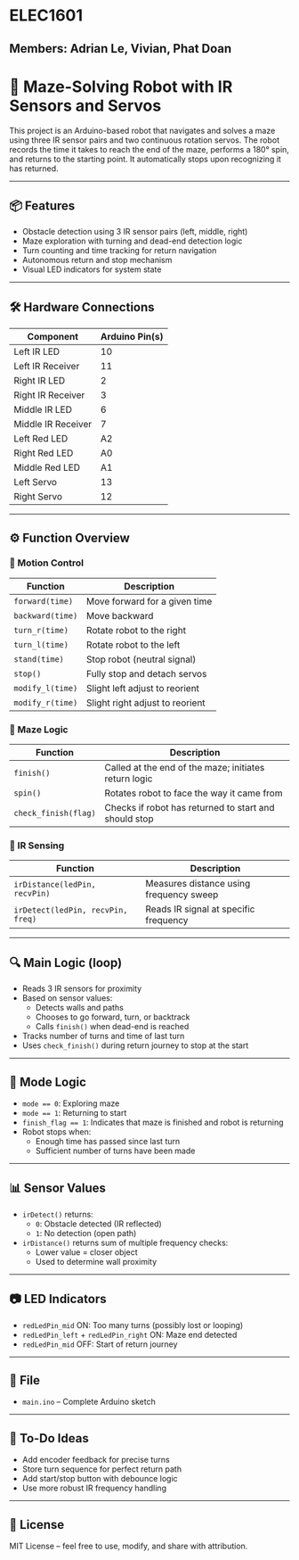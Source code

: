# ELEC1601
## Members: Adrian Le, Vivian, Phat Doan
# 🧭 Maze-Solving Robot with IR Sensors and Servos

This project is an Arduino-based robot that navigates and solves a maze using three IR sensor pairs and two continuous rotation servos. The robot records the time it takes to reach the end of the maze, performs a 180° spin, and returns to the starting point. It automatically stops upon recognizing it has returned.

---

## 📦 Features

- Obstacle detection using 3 IR sensor pairs (left, middle, right)
- Maze exploration with turning and dead-end detection logic
- Turn counting and time tracking for return navigation
- Autonomous return and stop mechanism
- Visual LED indicators for system state

---

## 🛠️ Hardware Connections

| Component         | Arduino Pin(s) |
|-------------------|----------------|
| Left IR LED       | 10             |
| Left IR Receiver  | 11             |
| Right IR LED      | 2              |
| Right IR Receiver | 3              |
| Middle IR LED     | 6              |
| Middle IR Receiver| 7              |
| Left Red LED      | A2             |
| Right Red LED     | A0             |
| Middle Red LED    | A1             |
| Left Servo        | 13             |
| Right Servo       | 12             |

---

## ⚙️ Function Overview

### 🔄 Motion Control

| Function           | Description                              |
|--------------------|------------------------------------------|
| `forward(time)`     | Move forward for a given time           |
| `backward(time)`    | Move backward                          |
| `turn_r(time)`      | Rotate robot to the right              |
| `turn_l(time)`      | Rotate robot to the left               |
| `stand(time)`       | Stop robot (neutral signal)            |
| `stop()`            | Fully stop and detach servos           |
| `modify_l(time)`    | Slight left adjust to reorient         |
| `modify_r(time)`    | Slight right adjust to reorient        |

### 🧠 Maze Logic

| Function             | Description                                             |
|----------------------|---------------------------------------------------------|
| `finish()`           | Called at the end of the maze; initiates return logic  |
| `spin()`             | Rotates robot to face the way it came from             |
| `check_finish(flag)` | Checks if robot has returned to start and should stop  |

### 👀 IR Sensing

| Function                         | Description                                      |
|----------------------------------|--------------------------------------------------|
| `irDistance(ledPin, recvPin)`    | Measures distance using frequency sweep         |
| `irDetect(ledPin, recvPin, freq)`| Reads IR signal at specific frequency           |

---

## 🔍 Main Logic (loop)

- Reads 3 IR sensors for proximity
- Based on sensor values:
  - Detects walls and paths
  - Chooses to go forward, turn, or backtrack
  - Calls `finish()` when dead-end is reached
- Tracks number of turns and time of last turn
- Uses `check_finish()` during return journey to stop at the start

---

## 🧾 Mode Logic

- `mode == 0`: Exploring maze
- `mode == 1`: Returning to start
- `finish_flag == 1`: Indicates that maze is finished and robot is returning
- Robot stops when:
  - Enough time has passed since last turn
  - Sufficient number of turns have been made

---

## 📊 Sensor Values

- `irDetect()` returns:
  - `0`: Obstacle detected (IR reflected)
  - `1`: No detection (open path)
- `irDistance()` returns sum of multiple frequency checks:
  - Lower value = closer object
  - Used to determine wall proximity

---

## 📷 LED Indicators

- `redLedPin_mid` ON: Too many turns (possibly lost or looping)
- `redLedPin_left` + `redLedPin_right` ON: Maze end detected
- `redLedPin_mid` OFF: Start of return journey

---

## 📂 File

- `main.ino` – Complete Arduino sketch

---

## 📌 To-Do Ideas

- Add encoder feedback for precise turns
- Store turn sequence for perfect return path
- Add start/stop button with debounce logic
- Use more robust IR frequency handling

---

## 💬 License

MIT License – feel free to use, modify, and share with attribution.
